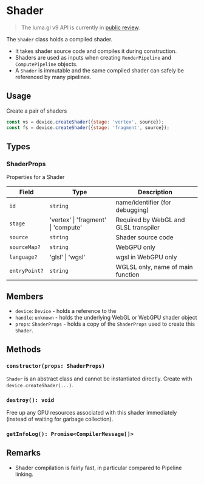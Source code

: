 # Shader

> The luma.gl v9 API is currently in [public review](/docs/public-review).

The `Shader` class holds a compiled shader. 
- It takes shader source code and compiles it during construction. 
- Shaders are used as inputs when creating `RenderPipeline` and `ComputePipeline` objects. 
- A `Shader` is immutable and the same compiled shader can safely be referenced by many pipelines.

## Usage

Create a pair of shaders

```js
const vs = device.createShader({stage: 'vertex', source});
const fs = device.createShader({stage: 'fragment', source});
```

## Types

### ShaderProps

Properties for a Shader

| Field         | Type                                | Description                           |
| ------------- | ----------------------------------- | ------------------------------------- |
| `id`          | `string`                            | name/identifier (for debugging)       |
| `stage`       | 'vertex' \| 'fragment' \| 'compute' | Required by WebGL and GLSL transpiler |
| `source`      | `string`                            | Shader source code                    |
| `sourceMap?`  | `string`                            | WebGPU only                           |
| `language?`   | 'glsl' \| 'wgsl'                    | wgsl in WebGPU only                   |
| `entryPoint?` | `string`                            | WGLSL only, name of main function     |

## Members

- `device`: `Device` - holds a reference to the 
- `handle`: `unknown` - holds the underlying WebGL or WebGPU shader object
- `props`: `ShaderProps` - holds a copy of the `ShaderProps` used to create this `Shader`.

## Methods

### `constructor(props: ShaderProps)`

`Shader` is an abstract class and cannot be instantiated directly. Create with `device.createShader(...)`.

### `destroy(): void`

Free up any GPU resources associated with this shader immediately (instead of waiting for garbage collection). 

### `getInfoLog(): Promise<CompilerMessage[]>`


## Remarks

- Shader compilation is fairly fast, in particular compared to Pipeline linking.

